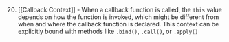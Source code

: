 20. [[Callback Context]] - When a callback function is called, the `this` value depends on how the function is invoked, which might be different from when and where the callback function is declared. This context can be explicitly bound with methods like `.bind()`, `.call()`, or `.apply()`